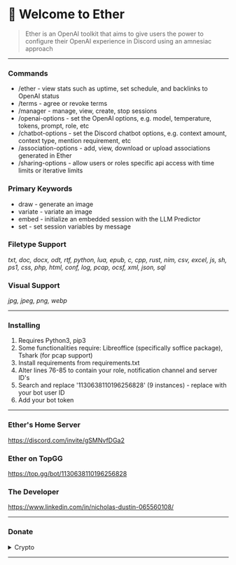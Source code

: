 # 👋 Welcome to Ether

> Ether is an OpenAI toolkit that aims to give users the power to configure their OpenAI experience in Discord using an amnesiac approach
***
### Commands
 * /ether - view stats such as uptime, set schedule, and backlinks to OpenAI status
 * /terms - agree or revoke terms
 * /manager - manage, view, create, stop sessions
 * /openai-options - set the OpenAI options, e.g. model, temperature, tokens, prompt, role, etc
 * /chatbot-options - set the Discord chatbot options, e.g. context amount, context type, mention requirement, etc
 * /association-options - add, view, download or upload associations generated in Ether
 * /sharing-options - allow users or roles specific api access with time limits or iterative limits

### Primary Keywords
 * draw - generate an image
 * variate - variate an image 
 * embed - initialize an embedded session with the LLM Predictor
 * set - set session variables by message
### Filetype Support
*txt, doc, docx, odt, rtf, python, lua, epub, c, cpp, rust, nim, csv, excel, js, sh, ps1, css, php, html, conf, log, pcap, ocsf, xml, json, sql*
### Visual Support
*jpg, jpeg, png, webp*
***
### Installing
1. Requires Python3, pip3
2. Some functionalities require: Libreoffice (specifically soffice package), Tshark (for pcap support)
3. Install requirements from requirements.txt
4. Alter lines 76-85 to contain your role, notification channel and server ID's
5. Search and replace '1130638110196256828' (9 instances) - replace with your bot user ID
6. Add your bot token
***

### Ether's Home Server

https://discord.com/invite/gSMNvfDGa2

### Ether on TopGG

https://top.gg/bot/1130638110196256828

### The Developer

https://www.linkedin.com/in/nicholas-dustin-065560108/
***

### Donate

<details>

<summary>Crypto</summary>

*   BTC:
    `bc1qs3yh2tvzwlsahp8qffdg2de5d4lr802psd3vml`
*   LTC:
    `ltc1qt39rvz3tr0y2302ry0alhyw5247gkqjhldquwc`
*   DOGE:
    `DNDqtrpgVijHHQW3B55rQwBebJLVJgyCK9`
*   NANO:
    `nano_1pyp9foepymxn3j4qfnoxqf4bditfpmzh9n4s6gwmqpk6ykezc46b81ujz5r`
*   TRX:
    `EQDBwAC954QB9O-LIhCK0swGQfk__VxOLc4VhExuuOCJaJca`
*   MATIC:
    `0xAb361EB97ad41310cB80a7d47dd8204Fcc5aCF21`

</details>

***
